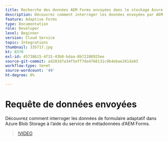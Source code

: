 ```yaml
---
title: Recherche des données AEM Forms envoyées dans le stockage Azure Blob
description: Découvrez comment interroger les données envoyées par AEM Forms dans Azure Blob Storage à l’aide du service de métadonnées de modèle de données de formulaire.
feature: Adaptive Forms
type: Documentation
role: Developer
level: Beginner
version: Cloud Service
topic: Integrations
thumbnail: 335717.jpg
kt: 8370
exl-id: 45738615-4f15-43b0-bdaa-8b72288925ee
source-git-commit: ad203d7a34f5eff7de4768131c9b4ebae261da93
workflow-type: tm+mt
source-wordcount: '49'
ht-degree: 0%

---
```


# Requête de données envoyées

Découvrez comment interroger les données de formulaire adaptatif dans Azure Blob Storage à l’aide du service de métadonnées d’AEM Forms.

>[!VIDEO](https://video.tv.adobe.com/v/335717/?quality=12&learn=on)
